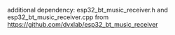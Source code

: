 additional dependency: esp32_bt_music_receiver.h and esp32_bt_music_receiver.cpp from https://github.com/dvxlab/esp32_bt_music_receiver
